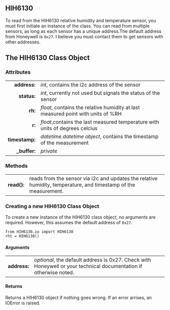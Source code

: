 ## HIH6130

To read from the HIH6130 relative humidity and temperature sensor, you must first initiate an instance of the class. You can read from multiple sensors, as long as each sensor has a unique address.The default address from Honeywell is `0x27`. I believe you must contact them to get sensors with other addresses.

## The HIH6130 Class Object

### Attributes

|  | |
|--------:|:-----|
| **address:** |*int*, contains the i2c address of the sensor|
| **status:** |*int*, currently not used but signals the status of the sensor|
| **rh:** |*float*, contains the relative humidity at last measured point with units of %RH|
| **r:** |*float*,contains the last measured temperature with units of degrees celcius|
| **timestamp:** |*datetime.datetime object*, contains the timestamp of the measurement|
| **_buffer:** |*private*|

### Methods

|  | |
|--------:|:-----|
| **read():** | reads from the sensor via i2c and updates the relative humidity, temperature, and timestamp of the measurement. |

### Creating a new HIH6130 Class Object

To create a new instance of the HIH6130 class object, no arguments are required. However, this assumes the default address of `0x27`.

    from HIH6130.io import HIH6130
    rht = HIH6130()



#### Arguments

|  | |
|--------:|:-----|
| **address:** | *optional*, the default address is 0x27. Check with Honeywell or your technical documentation if otherwise noted. |

#### Returns

Returns a HIH6130 object if nothing goes wrong. If an error arrises, an IOError is raised.